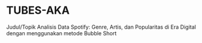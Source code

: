 # TUBES-AKA
Judul/Topik Analisis Data Spotify: Genre, Artis, dan Popularitas di Era Digital dengan menggunakan metode Bubble Short
